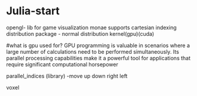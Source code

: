 # Julia-start

opengl- lib for game visualization
monae
supports cartesian indexing
distribution package - normal distribution
kernel(gpu)(cuda)

#what is gpu used for?
GPU programming is valuable in scenarios where a large number of calculations need to be performed simultaneously. Its parallel processing capabilities make it a powerful tool for applications that require significant computational horsepower

parallel_indices (library)
-move up down right left

voxel
